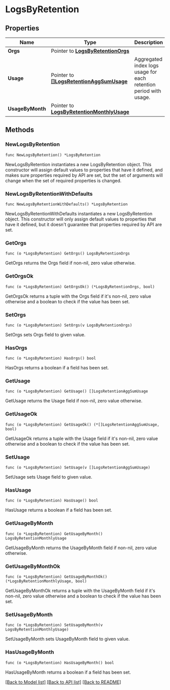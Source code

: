 # LogsByRetention

## Properties

Name | Type | Description | Notes
---- | ---- | ----------- | ------
**Orgs** | Pointer to [**LogsByRetentionOrgs**](LogsByRetentionOrgs.md) |  | [optional] 
**Usage** | Pointer to [**[]LogsRetentionAggSumUsage**](LogsRetentionAggSumUsage.md) | Aggregated index logs usage for each retention period with usage. | [optional] 
**UsageByMonth** | Pointer to [**LogsByRetentionMonthlyUsage**](LogsByRetentionMonthlyUsage.md) |  | [optional] 

## Methods

### NewLogsByRetention

`func NewLogsByRetention() *LogsByRetention`

NewLogsByRetention instantiates a new LogsByRetention object.
This constructor will assign default values to properties that have it defined,
and makes sure properties required by API are set, but the set of arguments
will change when the set of required properties is changed.

### NewLogsByRetentionWithDefaults

`func NewLogsByRetentionWithDefaults() *LogsByRetention`

NewLogsByRetentionWithDefaults instantiates a new LogsByRetention object.
This constructor will only assign default values to properties that have it defined,
but it doesn't guarantee that properties required by API are set.

### GetOrgs

`func (o *LogsByRetention) GetOrgs() LogsByRetentionOrgs`

GetOrgs returns the Orgs field if non-nil, zero value otherwise.

### GetOrgsOk

`func (o *LogsByRetention) GetOrgsOk() (*LogsByRetentionOrgs, bool)`

GetOrgsOk returns a tuple with the Orgs field if it's non-nil, zero value otherwise
and a boolean to check if the value has been set.

### SetOrgs

`func (o *LogsByRetention) SetOrgs(v LogsByRetentionOrgs)`

SetOrgs sets Orgs field to given value.

### HasOrgs

`func (o *LogsByRetention) HasOrgs() bool`

HasOrgs returns a boolean if a field has been set.

### GetUsage

`func (o *LogsByRetention) GetUsage() []LogsRetentionAggSumUsage`

GetUsage returns the Usage field if non-nil, zero value otherwise.

### GetUsageOk

`func (o *LogsByRetention) GetUsageOk() (*[]LogsRetentionAggSumUsage, bool)`

GetUsageOk returns a tuple with the Usage field if it's non-nil, zero value otherwise
and a boolean to check if the value has been set.

### SetUsage

`func (o *LogsByRetention) SetUsage(v []LogsRetentionAggSumUsage)`

SetUsage sets Usage field to given value.

### HasUsage

`func (o *LogsByRetention) HasUsage() bool`

HasUsage returns a boolean if a field has been set.

### GetUsageByMonth

`func (o *LogsByRetention) GetUsageByMonth() LogsByRetentionMonthlyUsage`

GetUsageByMonth returns the UsageByMonth field if non-nil, zero value otherwise.

### GetUsageByMonthOk

`func (o *LogsByRetention) GetUsageByMonthOk() (*LogsByRetentionMonthlyUsage, bool)`

GetUsageByMonthOk returns a tuple with the UsageByMonth field if it's non-nil, zero value otherwise
and a boolean to check if the value has been set.

### SetUsageByMonth

`func (o *LogsByRetention) SetUsageByMonth(v LogsByRetentionMonthlyUsage)`

SetUsageByMonth sets UsageByMonth field to given value.

### HasUsageByMonth

`func (o *LogsByRetention) HasUsageByMonth() bool`

HasUsageByMonth returns a boolean if a field has been set.


[[Back to Model list]](../README.md#documentation-for-models) [[Back to API list]](../README.md#documentation-for-api-endpoints) [[Back to README]](../README.md)


